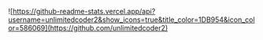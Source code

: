 ![https://github-readme-stats.vercel.app/api?username=unlimitedcoder2&show_icons=true&title_color=1DB954&icon_color=586069](https://github.com/unlimitedcoder2)
